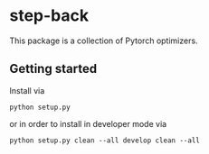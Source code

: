 # step-back

This package is a  collection of Pytorch optimizers.

## Getting started

Install via 

    python setup.py

or in order to install in developer mode via

    python setup.py clean --all develop clean --all

